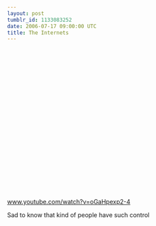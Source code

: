 ```yaml
---
layout: post
tumblr_id: 1133083252  
date: 2006-07-17 09:00:00 UTC
title: The Internets
---
```


<p>
			<object width="425" height="350"><param name="movie" value="http://www.youtube.com/v/DClkE64nFDY"></param><embed src="http://www.youtube.com/v/DClkE64nFDY" type="application/x-shockwave-flash" width="425" height="350"></embed></object><br />
			<a href="http://youtube.com/watch?v=DClkE64nFDY&mode=related">www.youtube.com/watch?v=oGaHpexp2-4</a>
			</p>
			<p>
			Sad to know that kind of people have such control
			</p>
